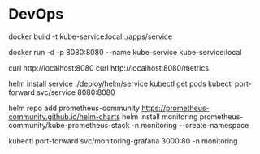 # DevOps

docker build -t kube-service:local ./apps/service

docker run -d -p 8080:8080 --name kube-service kube-service:local

curl http://localhost:8080
curl http://localhost:8080/metrics

helm install service ./deploy/helm/service
kubectl get pods
kubectl port-forward svc/service 8080:8080

helm repo add prometheus-community https://prometheus-community.github.io/helm-charts
helm install monitoring prometheus-community/kube-prometheus-stack -n monitoring --create-namespace

kubectl port-forward svc/monitoring-grafana 3000:80 -n monitoring

